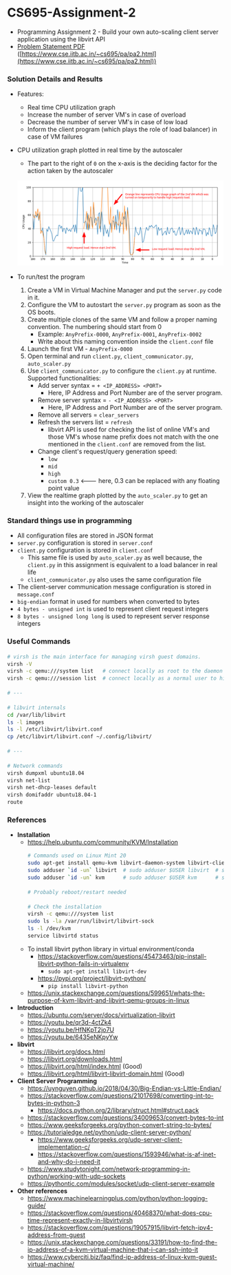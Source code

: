 # CS695-Assignment-2

- Programming Assignment 2 - Build your own auto-scaling client server application using the libvirt API
- [Problem Statement PDF](./Problem%20Statement%20-%20Programming%20Assignment%202.pdf) ([https://www.cse.iitb.ac.in/~cs695/pa/pa2.html](https://www.cse.iitb.ac.in/~cs695/pa/pa2.html))


### Solution Details and Results

- Features:
    - Real time CPU utilization graph
    - Increase the number of server VM's in case of overload
    - Decrease the number of server VM's in case of low load
    - Inform the client program (which plays the role of load balancer) in case of VM failures

- CPU utilization graph plotted in real time by the autoscaler
    - The part to the right of `0` on the x-axis is the deciding factor for the action taken by the autoscaler 

  ![Working of autoscaler program](./CPU%20Usage%20Graph%20of%20VMs.png)

- To run/test the program
    1. Create a VM in Virtual Machine Manager and put the `server.py` code in it.
    2. Configure the VM to autostart the `server.py` program as soon as the OS boots.
    3. Create multiple clones of the same VM and follow a proper naming convention. The numbering should start from 0
        - Example: `AnyPrefix-0000`, `AnyPrefix-0001`, `AnyPrefix-0002`
        - Write about this naming convention inside the `client.conf` file
    4. Launch the first VM - `AnyPrefix-0000`
    5. Open terminal and run `client.py`, `client_communicator.py`, `auto_scaler.py`
    6. Use `client_communicator.py` to configure the `client.py` at runtime. Supported functionalities:
        - Add server syntax    = `+ <IP_ADDRESS> <PORT>`
            - Here, IP Address and Port Number are of the server program.
        - Remove server syntax = `- <IP_ADDRESS> <PORT>`
            - Here, IP Address and Port Number are of the server program.
        - Remove all servers   = `clear_servers`
        - Refresh the servers list = `refresh`
            - libvirt API is used for checking the list of online VM's and those VM's whose name prefix does not match with the one mentioned in the `client.conf` are removed from the list.
        - Change client's request/query generation speed:
            - `low`
            - `mid`
            - `high`
            - `custom 0.3`   <--- here, 0.3 can be replaced with any floating point value
    7. View the realtime graph plotted by the `auto_scaler.py` to get an insight into the working of the autoscaler


### Standard things use in programming

- All configuration files are stored in JSON format
- `server.py` configuration is stored in `server.conf`
- `client.py` configuration is stored in `client.conf`
    - This same file is used by `auto_scaler.py` as well because, the `client.py` in this assignment is equivalent to a
      load balancer in real life
    - `client_communicator.py` also uses the same configuration file
- The client-server communication message configuration is stored in `message.conf`
- `big-endian` format in used for numbers when converted to bytes
- `4 bytes - unsigned int` is used to represent client request integers
- `8 bytes - unsigned long long` is used to represent server response integers


### Useful Commands

```sh
# virsh is the main interface for managing virsh guest domains.
virsh -V
virsh -c qemu:///system list   # connect locally as root to the daemon supervising QEMU and KVM domains
virsh -c qemu:///session list  # connect locally as a normal user to his own set of QEMU and KVM domains

# ---

# libvirt internals
cd /var/lib/libvirt
ls -l images
ls -l /etc/libvirt/libvirt.conf
cp /etc/libvirt/libvirt.conf ~/.config/libvirt/

# ---

# Network commands
virsh dumpxml ubuntu18.04
virsh net-list
virsh net-dhcp-leases default
virsh domifaddr ubuntu18.04-1
route

```


### References

- **Installation**
    - https://help.ubuntu.com/community/KVM/Installation
      ```sh
      # Commands used on Linux Mint 20
      sudo apt-get install qemu-kvm libvirt-daemon-system libvirt-clients bridge-utils virt-manager
      sudo adduser `id -un` libvirt  # sudo adduser $USER libvirt  # sudo usermod -aG libvirt $USERNAME
      sudo adduser `id -un` kvm      # sudo adduser $USER kvm      # sudo usermod -aG kvm $USERNAME

      # Probably reboot/restart needed

      # Check the installation
      virsh -c qemu:///system list
      sudo ls -la /var/run/libvirt/libvirt-sock
      ls -l /dev/kvm
      service libvirtd status
      ```
    - To install libvirt python library in virtual environment/conda
        - https://stackoverflow.com/questions/45473463/pip-install-libvirt-python-fails-in-virtualenv
            - `sudo apt-get install libvirt-dev`
        - https://pypi.org/project/libvirt-python/
            - `pip install libvirt-python`
    - https://unix.stackexchange.com/questions/599651/whats-the-purpose-of-kvm-libvirt-and-libvirt-qemu-groups-in-linux
- **Introduction**
    - https://ubuntu.com/server/docs/virtualization-libvirt
    - https://youtu.be/qr3d-4ctZk4
    - https://youtu.be/HfNKpT2jo7U
    - https://youtu.be/6435eNKpyYw
- **libvirt**
    - https://libvirt.org/docs.html
    - https://libvirt.org/downloads.html
    - https://libvirt.org/html/index.html (Good)
    - https://libvirt.org/html/libvirt-libvirt-domain.html (Good)
- **Client Server Programming**
    - https://uynguyen.github.io/2018/04/30/Big-Endian-vs-Little-Endian/
    - https://stackoverflow.com/questions/21017698/converting-int-to-bytes-in-python-3
        - https://docs.python.org/2/library/struct.html#struct.pack
    - https://stackoverflow.com/questions/34009653/convert-bytes-to-int
    - https://www.geeksforgeeks.org/python-convert-string-to-bytes/
    - https://tutorialedge.net/python/udp-client-server-python/
        - https://www.geeksforgeeks.org/udp-server-client-implementation-c/
        - https://stackoverflow.com/questions/1593946/what-is-af-inet-and-why-do-i-need-it
    - https://www.studytonight.com/network-programming-in-python/working-with-udp-sockets
    - https://pythontic.com/modules/socket/udp-client-server-example
- **Other references**
    - https://www.machinelearningplus.com/python/python-logging-guide/
    - https://stackoverflow.com/questions/40468370/what-does-cpu-time-represent-exactly-in-libvirtvirsh
    - https://stackoverflow.com/questions/19057915/libvirt-fetch-ipv4-address-from-guest
    - https://unix.stackexchange.com/questions/33191/how-to-find-the-ip-address-of-a-kvm-virtual-machine-that-i-can-ssh-into-it
    - https://www.cyberciti.biz/faq/find-ip-address-of-linux-kvm-guest-virtual-machine/

